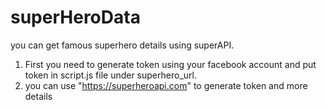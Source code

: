 # superHeroData
you can get famous superhero details using superAPI.
1) First you need to generate token using your facebook account and put token in script.js file under superhero_url.
2) you can use "https://superheroapi.com" to generate token and more details
